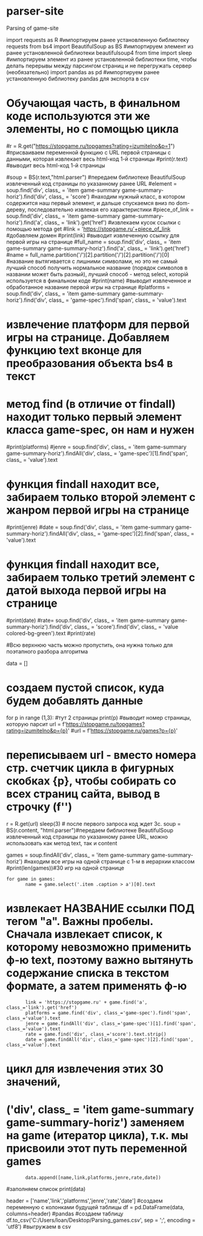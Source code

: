 # parser-site
Parsing of game-site


import requests as R #импортируем ранее установленную библиотеку requests
from bs4 import BeautifulSoup as BS #импортируем элемент из ранее установленной библиотеки beautifulsoup4
from time import sleep #импортируем элемент из ранее установленной библиотеки time, чтобы делать перерывы между парсингом страниц и не перегружать сервер (необязательно)
import pandas as pd #импортируем ранее установленную библиотеку pandas для экспорта в csv

# Обучающая часть, в финальном коде используются эти же элементы, но с помощью цикла

#r = R.get("https://stopgame.ru/topgames?rating=izumitelno&p=1") #присваиваем переменной функцию с URL первой страницы с данными, которая извлекает весь html-код 1-й страницы
#print(r.text) #выводит весь html-код 1-й страницы

#soup = BS(r.text,"html.parser") #передаем библиотеке BeautifulSoup извлеченный код страницы по указанному ранее URL
#element = soup.find('div', class_ = 'item game-summary game-summary-horiz').find('div', class_ = 'score')
#находим нужный класс, в котором содержится наш первый элемент, и дальше спускаемся вниз по dom-дереву, последовательно извлекая его характеристики
#piece_of_link = soup.find('div', class_ = 'item game-summary game-summary-horiz').find('a', class_ = 'link').get('href')
#извлекаем кусок ссылки с помощью метода get
#link = 'https://stopgame.ru'+piece_of_link #добавляем домен
#print(link) #выводит извлеченную ссылку для первой игры на странице
#full_name = soup.find('div', class_ = 'item game-summary game-summary-horiz').find('a', class_ = 'link').get('href')
#name = full_name.partition('/')[2].partition('/')[2].partition('/')[0]
#название вытягивается с лишними символами, но это не самый лучший способ получить нормальное название (порядок символов в названии может быть разный), лучший способ - метод select, которій используется в финальном коде
#print(name) #выводит извлеченное и обработанное название первой игры на странице
#platforms = soup.find('div', class_ = 'item game-summary game-summary-horiz').find('div', class_ = 'game-spec').find('span', class_ = 'value').text
# извлечение платформ для первой игры на странице. Добавляем функцию text вконце для преобразования объекта bs4 в текст
# метод find (в отличие от findall) находит только первый элемент класса game-spec, он нам и нужен
#print(platforms)
#jenre = soup.find('div', class_ = 'item game-summary game-summary-horiz').findAll('div', class_ = 'game-spec')[1].find('span', class_ = 'value').text
# функция findall находит все, забираем только второй элемент с жанром первой игры на странице
#print(jenre)
#date = soup.find('div', class_ = 'item game-summary game-summary-horiz').findAll('div', class_ = 'game-spec')[2].find('span', class_ = 'value').text
# функция findall находит все, забираем только третий элемент с датой выхода первой игры на странице
#print(date)
#rate= soup.find('div', class_ = 'item game-summary game-summary-horiz').find('div', class_ = 'score').find('div', class_ = 'value colored-bg-green').text
#print(rate)

#Всю верхнюю часть можно пропустить, она нужна только для поэтапного разбора алгоритма

data = []
# создаем пустой список, куда будем добавлять данные

for p in range (1,3): #тут 2 страницы
   print(p) #выводит номер страницы, которую парсит
   url = f'https://stopgame.ru/topgames?rating=izumitelno&p={p}' 
   #url = f'https://stopgame.ru/games?p={p}'
   # переписываем url - вместо номера стр. счетчик цикла в фигурных скобках {p}, чтобы собирать со всех страниц сайта, вывод в строчку (f'')
   r = R.get(url)
   sleep(3) # после первого запроса код ждет 3с.
   soup = BS(r.content, "html.parser")#передаем библиотеке BeautifulSoup извлеченный код страницы по указанному ранее URL, можно использовать как метод text, так и content

   games = soup.findAll('div', class_ = 'item game-summary game-summary-horiz')
   #находим все игры на одной странице с 1-м в иерархии классом
   #print(len(games))#30 игр на одной странице

    for game in games:
           name = game.select('.item .caption > a')[0].text
# извлекает НАЗВАНИЕ ссылки ПОД тегом "а". Важны пробелы. Сначала извлекает список, к которому невозможно применить ф-ю text, поэтому важно вытянуть содержание списка в текстом формате, а затем применять ф-ю
           link = 'https://stopgame.ru' + game.find('a', class_='link').get('href')
           platforms = game.find('div', class_='game-spec').find('span', class_='value').text
           jenre = game.findAll('div', class_='game-spec')[1].find('span', class_='value').text
           rate = game.find('div', class_='score').text.strip()
           date = game.findAll('div', class_='game-spec')[2].find('span', class_='value').text
   # цикл для извлечения этих 30 значений,
   # ('div', class_ = 'item game-summary game-summary-horiz') заменяем на game (итератор цикла), т.к. мы присвоили этот путь переменной games
           data.append([name,link,platforms,jenre,rate,date])
   #заполняем список
print(data)

header = ['name','link','platforms','jenre','rate','date']
#создаем переменную с колонками будущей таблицы
df = pd.DataFrame(data, columns=header) #pandas
#создаем таблицу
df.to_csv('C:/Users/Ioan/Desktop/Parsing_games.csv', sep = ';', encoding = 'utf8') #выгружаем в csv

